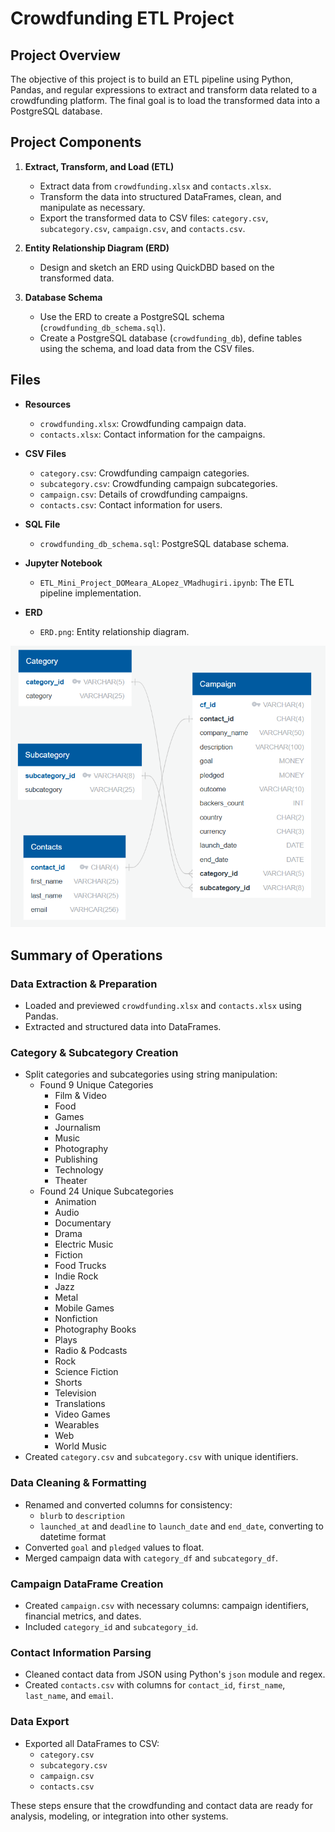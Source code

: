 # Crowdfunding ETL Project

## Project Overview

The objective of this project is to build an ETL pipeline using Python, Pandas, and regular expressions to extract and transform data related to a crowdfunding platform. The final goal is to load the transformed data into a PostgreSQL database.

## Project Components

1. **Extract, Transform, and Load (ETL)**
   - Extract data from `crowdfunding.xlsx` and `contacts.xlsx`.
   - Transform the data into structured DataFrames, clean, and manipulate as necessary.
   - Export the transformed data to CSV files: `category.csv`, `subcategory.csv`, `campaign.csv`, and `contacts.csv`.

2. **Entity Relationship Diagram (ERD)**
   - Design and sketch an ERD using QuickDBD based on the transformed data.

3. **Database Schema**
   - Use the ERD to create a PostgreSQL schema (`crowdfunding_db_schema.sql`).
   - Create a PostgreSQL database (`crowdfunding_db`), define tables using the schema, and load data from the CSV files.

## Files

- **Resources**
  - `crowdfunding.xlsx`: Crowdfunding campaign data.
  - `contacts.xlsx`: Contact information for the campaigns.

- **CSV Files**
  - `category.csv`: Crowdfunding campaign categories.
  - `subcategory.csv`: Crowdfunding campaign subcategories.
  - `campaign.csv`: Details of crowdfunding campaigns.
  - `contacts.csv`: Contact information for users.

- **SQL File**
  - `crowdfunding_db_schema.sql`: PostgreSQL database schema.

- **Jupyter Notebook**
  - `ETL_Mini_Project_DOMeara_ALopez_VMadhugiri.ipynb`: The ETL pipeline implementation.

- **ERD**
  - `ERD.png`: Entity relationship diagram.

![ERD](ERD.png)

## Summary of Operations

### Data Extraction & Preparation
- Loaded and previewed `crowdfunding.xlsx` and `contacts.xlsx` using Pandas.
- Extracted and structured data into DataFrames.

### Category & Subcategory Creation
- Split categories and subcategories using string manipulation:
     - Found 9 Unique Categories
          - Film & Video
          - Food
          - Games
          - Journalism
          - Music
          - Photography
          - Publishing
          - Technology
          - Theater
     - Found 24 Unique Subcategories
          - Animation
          - Audio
          - Documentary
          - Drama
          - Electric Music
          - Fiction
          - Food Trucks
          - Indie Rock
          - Jazz
          - Metal
          - Mobile Games
          - Nonfiction
          - Photography Books
          - Plays
          - Radio & Podcasts
          - Rock
          - Science Fiction
          - Shorts
          - Television
          - Translations
          - Video Games
          - Wearables
          - Web
          - World Music
- Created `category.csv` and `subcategory.csv` with unique identifiers.

### Data Cleaning & Formatting
- Renamed and converted columns for consistency:
  - `blurb` to `description`
  - `launched_at` and `deadline` to `launch_date` and `end_date`, converting to datetime format
- Converted `goal` and `pledged` values to float.
- Merged campaign data with `category_df` and `subcategory_df`.

### Campaign DataFrame Creation
- Created `campaign.csv` with necessary columns: campaign identifiers, financial metrics, and dates.
- Included `category_id` and `subcategory_id`.

### Contact Information Parsing
- Cleaned contact data from JSON using Python's `json` module and regex.
- Created `contacts.csv` with columns for `contact_id`, `first_name`, `last_name`, and `email`.

### Data Export
- Exported all DataFrames to CSV:
  - `category.csv`
  - `subcategory.csv`
  - `campaign.csv`
  - `contacts.csv`

These steps ensure that the crowdfunding and contact data are ready for analysis, modeling, or integration into other systems.
